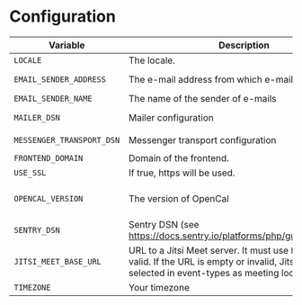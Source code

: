 # Configuration

| Variable                  | Description                                                                                                                                               | Default Value                                 |
|---------------------------|-----------------------------------------------------------------------------------------------------------------------------------------------------------|-----------------------------------------------|
| `LOCALE`                  | The locale.                                                                                                                                               | `en_GB`                                       |
| `EMAIL_SENDER_ADDRESS`    | The e-mail address from which e-mails are sent.                                                                                                           | `mail@example.tld` (please change this!       |
| `EMAIL_SENDER_NAME`       | The name of the sender of e-mails                                                                                                                         | `OpenCal`                                     |
| `MAILER_DSN`              | Mailer configuration                                                                                                                                      | `smtp://mailer:1025` (MailPit)                |
| `MESSENGER_TRANSPORT_DSN` | Messenger transport configuration                                                                                                                         | `doctrine://default?auto_setup=0`             |
| `FRONTEND_DOMAIN`         | Domain of the frontend.                                                                                                                                   | `localhost`                                   |
| `USE_SSL`                 | If true, https will be used.                                                                                                                              | `true`                                        |
| `OPENCAL_VERSION`         | The version of OpenCal                                                                                                                                    | `dev` in local-dev / `<your-version>` in prod |
| `SENTRY_DSN`              | Sentry DSN (see https://docs.sentry.io/platforms/php/guides/symfony/)                                                                                     | empty                                         |
| `JITSI_MEET_BASE_URL`     | URL to a Jitsi Meet server. It must use `https` to be valid. If the URL is empty or invalid, Jitsi cannot be selected in event-types as meeting location. | empty                                         |
| `TIMEZONE`                | Your timezone                                                                                                                                             | `Europe/Berlin`                               |
